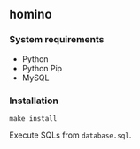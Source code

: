 ## homino

### System requirements

* Python
* Python Pip
* MySQL

### Installation

`make install`

Execute SQLs from `database.sql`.
